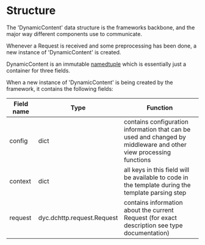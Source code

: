 # Structure

The 'DynamicContent' data structure is the frameworks backbone, and the major way different components use to communicate.

Whenever a Request is received and some preprocessing has been done, a new instance of 'DynamicContent' is created.

DynamicContent is an immutable [namedtuple](https://docs.python.org/3/library/collections.html#collections.namedtuple) which is essentially just a container for three fields.

When a new instance of 'DynamicContent' is being created by the framework, it contains the following fields:

Field name | Type                       | Function
-----------|----------------------------|---------
config     | dict                       | contains configuration information that can be used and changed by middleware and other view processing functions
context    | dict                       | all keys in this field will be available to code in the template during the template parsing step
request    | dyc.dchttp.request.Request | contains information about the current Request (for exact description see type documentation)
